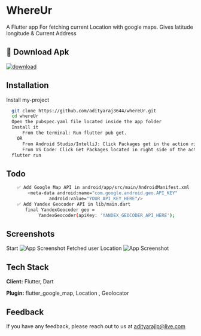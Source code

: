 
# WhereUr

A Flutter app For fetching current Location with google maps. Gives latitude longitude & Current Address


## 🔗 Download Apk
[![download](https://img.shields.io/badge/Download-3DDC84?style=for-the-badge&logo=Android&logoColor=white)](https://github.com/adityaraj3644/whereUr/releases/download/v1.0/WhereUr.apk)

  


## Installation

Install my-project

```bash
  git clone https://github.com/adityaraj3644/whereUr.git
  cd whereUr
  Open the pubspec.yaml file located inside the app folder
  Install it
      From the terminal: Run flutter pub get.
    OR
      From Android Studio/IntelliJ: Click Packages get in the action ribbon at the top of pubspec.yaml.
      From VS Code: Click Get Packages located in right side of the action ribbon at the top of pubspec.yaml.
  flutter run
```

## Todo
```bash
    ✅ Add Google Map API in android/app/src/main/AndroidManifest.xml
        <meta-data android:name="com.google.android.geo.API_KEY"
                android:value="YOUR_API_KEY_HERE"/>
    ✅ Add Yandex Geocoder API in lib/main.dart
       final YandexGeocoder geo =
            YandexGeocoder(apiKey: 'YANDEX_GEOCODER_API_HERE');

 ```
    
## Screenshots
Start
![App Screenshot](https://github.com/adityaraj3644/whereUr/blob/main/screenshots/initialPage.jpg?raw=true)
Fetched user Location
![App Screenshot](https://github.com/adityaraj3644/whereUr/blob/main/screenshots/LocationPage.jpg?raw=true)

  
## Tech Stack

**Client:** Flutter, Dart

**Plugin:** flutter_google_map, Location , Geolocator


## Feedback

If you have any feedback, please reach out to us at adityarajlp@live.com

  
